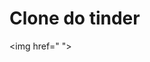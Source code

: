 # Clone do tinder
<img href="<a href="https://raw.githubusercontent.com/Klebervini49/tinder/master/assets/img/ps-clone_tinder.png" style="width: 300px"></a>
">
